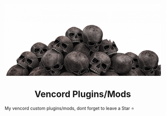 <div align="center">

![WOOOO](woooo.png)
# Vencord Plugins/Mods

</div>

My vencord custom plugins/mods, dont forget to leave a Star ⭐
